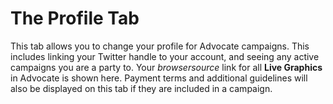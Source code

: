 # The Profile Tab

This tab allows you to change your profile for Advocate campaigns. This includes linking your Twitter handle to your account, and seeing any active campaigns you are a party to. Your *browsersource* link for all **Live Graphics** in Advocate is shown here. Payment terms and additional guidelines will also be displayed on this tab if they are included in a campaign.
